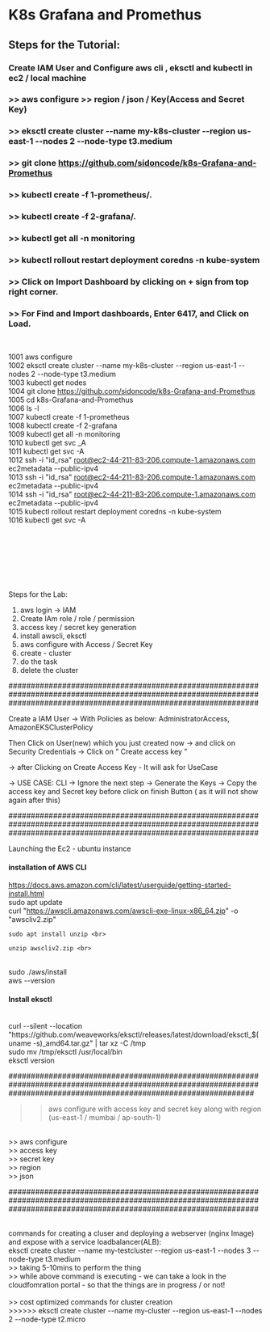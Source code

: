 # K8s Grafana and Promethus


## Steps for the Tutorial:

### Create IAM User and Configure aws cli , eksctl and kubectl in ec2 / local machine

### >> aws configure >> region / json / Key(Access and Secret Key)

### >> eksctl create cluster --name my-k8s-cluster --region us-east-1 --nodes 2 --node-type t3.medium 

### >> git clone https://github.com/sidoncode/k8s-Grafana-and-Promethus

### >> kubectl create -f 1-prometheus/. 

### >> kubectl create -f 2-grafana/. 

### >> kubectl get all -n monitoring 

### >> kubectl rollout restart deployment coredns -n kube-system 

### >> Click on Import Dashboard by clicking on + sign from top right corner. 

### >> For Find and Import dashboards, Enter 6417, and Click on Load.


<br>

 1001  aws configure <br>
 1002  eksctl create cluster --name my-k8s-cluster --region us-east-1 --nodes 2 --node-type t3.medium  <br>
 1003  kubectl get nodes  <br>
 1004  git clone https://github.com/sidoncode/k8s-Grafana-and-Promethus <br>
 1005  cd k8s-Grafana-and-Promethus <br>
 1006  ls -l <br>
 1007  kubectl create -f 1-prometheus <br>
 1008  kubectl create -f 2-grafana <br>
 1009  kubectl get all -n monitoring <br>
 1010  kubectl get svc _A <br>
 1011  kubectl get svc -A <br>
 1012  ssh -i "id_rsa" root@ec2-44-211-83-206.compute-1.amazonaws.com ec2metadata --public-ipv4 <br>
 1013  ssh -i "id_rsa" root@ec2-44-211-83-206.compute-1.amazonaws.com ec2metadata --public-ipv4 <br>
 1014  ssh -i "id_rsa" root@ec2-44-211-83-206.compute-1.amazonaws.com ec2metadata --public-ipv4 <br>
 1015  kubectl rollout restart deployment coredns -n kube-system  <br>
 1016  kubectl get svc -A <br>

 <br> <br> <br> <br> <br> <br>

 Steps for the Lab:
1) aws login -> IAM <br>
2) Create IAm role / role / permission <br>
3) access key / secret key generation <br>
4) install awscli, eksctl <br>
5) aws configure with Access / Secret Key <br>
6) create - cluster <br>
7) do the task <br>
8) delete the cluster <br>


########################################################################################################################################################################

Create a IAM User -> With Policies as below:
	AdministratorAccess, AmazonEKSClusterPolicy
  
  Then Click on User(new) which you just created now -> and click on Security Credentials -> Click on " Create access key "
  
  -> after Clicking on Create Access Key - It will ask for UseCase
  
  -> USE CASE: CLI
  -> Ignore the next step
  -> Generate the Keys
	-> Copy the access key and Secret key before click on finish Button ( as it will not show again after this)
  

######################################################################################################################################################################## <br>


  Launching the Ec2 - ubuntu instance
   <br>
  
   ####  installation of AWS CLI  #######
  
  https://docs.aws.amazon.com/cli/latest/userguide/getting-started-install.html
   <br>
  sudo apt update
 <br>
	curl "https://awscli.amazonaws.com/awscli-exe-linux-x86_64.zip" -o "awscliv2.zip"

	sudo apt install unzip <br>
  
	unzip awscliv2.zip <br>

 <br>
	sudo ./aws/install
	 <br>
	aws --version
   <br>
  
  #### Install eksctl ######
 <br>
curl --silent --location "https://github.com/weaveworks/eksctl/releases/latest/download/eksctl_$(uname -s)_amd64.tar.gz" | tar xz -C /tmp
 <br>
sudo mv /tmp/eksctl /usr/local/bin
 <br>
eksctl version

#######################################################################################################################################################################
  
  >> aws configure with access key and secret key along with region (us-east-1 / mumbai / ap-south-1)
 <br>
	>> aws configure <br>
  >> access key <br>
  >> secret key <br>
  >> region <br>
  >> json <br>
  
  ########################################################################################################################################################################

 <br>
commands for creating a cluser and deploying a webserver (nginx Image) and expose with a service loadbalancer(ALB):

 <br>
eksctl create cluster --name my-testcluster --region us-east-1 --nodes 3 --node-type t3.medium <br>
>> taking 5-10mins to perform the thing <br>
>> while above command is executing -  we can take a look in the cloudfomration portal - so that the things are in progress / or not! <br>
 <br>
>> cost optimized commands for cluster creation <br>
>>>>>> eksctl create cluster --name my-cluster --region us-east-1 --nodes 2 --node-type t2.micro <br>
